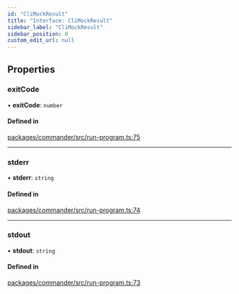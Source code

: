 ```yaml
---
id: "CliMockResult"
title: "Interface: CliMockResult"
sidebar_label: "CliMockResult"
sidebar_position: 0
custom_edit_url: null
---
```


## Properties

### exitCode

• **exitCode**: `number`

#### Defined in

[packages/commander/src/run-program.ts:75](https://github.com/armitjs/armit/blob/f6509f7/packages/commander/src/run-program.ts#L75)

---

### stderr

• **stderr**: `string`

#### Defined in

[packages/commander/src/run-program.ts:74](https://github.com/armitjs/armit/blob/f6509f7/packages/commander/src/run-program.ts#L74)

---

### stdout

• **stdout**: `string`

#### Defined in

[packages/commander/src/run-program.ts:73](https://github.com/armitjs/armit/blob/f6509f7/packages/commander/src/run-program.ts#L73)
